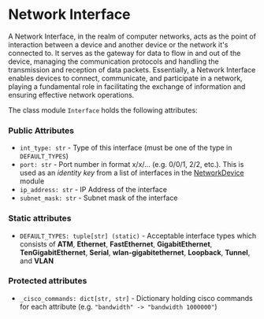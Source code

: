 # Network Interface

A Network Interface, in the realm of computer networks, acts as the 
point of interaction between a device and another device or the network it's connected to.
It serves as the gateway for data to flow in and out of the device, managing 
the communication protocols and handling the transmission and reception of 
data packets. Essentially, a Network Interface enables devices to connect, 
communicate, and participate in a network, playing a fundamental role in 
facilitating the exchange of information and ensuring effective network operations.


The class module `Interface` holds the following attributes:

### Public Attributes
* `int_type: str` - Type of this interface (must be one of the type in `DEFAULT_TYPES`)
* `port: str` - Port number in format x/x/... (e.g. 0/0/1, 2/2, etc.). This is used as an *identity key* from a list of interfaces in the [NetworkDevice]() module
* `ip_address: str` - IP Address of the interface
* `subnet_mask: str` - Subnet mask of the interface

### Static attributes
* `DEFAULT_TYPES: tuple[str] (static)` - Acceptable interface types which consists of **ATM**,
**Ethernet**, **FastEthernet**, **GigabitEthernet**, **TenGigabitEthernet**,
**Serial**, **wlan-gigabitethernet**, **Loopback**, **Tunnel**, and **VLAN**

### Protected attributes
* `_cisco_commands: dict[str, str]` - Dictionary holding cisco commands for each attribute (e.g. `"bandwidth" -> "bandwidth 1000000"`)



